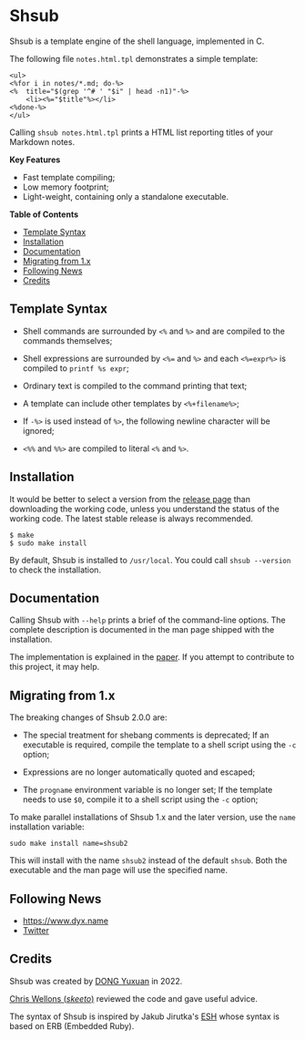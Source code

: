 Shsub
=====

Shsub is a template engine of the shell language,
implemented in C.

The following file `notes.html.tpl` demonstrates a simple template:

	<ul>
	<%for i in notes/*.md; do-%>
	<%	title="$(grep '^# ' "$i" | head -n1)"-%>
		<li><%="$title"%></li>
	<%done-%>
	</ul>

Calling `shsub notes.html.tpl`
prints a HTML list reporting titles of your Markdown notes.

**Key Features**

- Fast template compiling;
- Low memory footprint;
- Light-weight, containing only a standalone executable.

**Table of Contents**

- [Template Syntax](#template-syntax)
- [Installation](#installation)
- [Documentation](#documentation)
- [Migrating from 1.x](#migrating-from-1x)
- [Following News](#following-news)
- [Credits](#credits)

Template Syntax
---------------

- Shell commands are surrounded by `<%` and `%>` and
are compiled to the commands themselves;

- Shell expressions are surrounded by `<%=` and `%>` and each `<%=expr%>` is compiled to `printf %s expr`;

- Ordinary text is compiled to the command printing that text;

- A template can include other templates by `<%+filename%>`;

- If `-%>` is used instead of `%>`,
the following newline character will be ignored;

- `<%%` and `%%>` are compiled to literal `<%` and `%>`.

Installation
------------

It would be better to select a version from the
[release page](https://github.com/dongyx/shsub/releases)
than downloading the working code,
unless you understand the status of the working code.
The latest stable release is always recommended.

	$ make
	$ sudo make install

By default, Shsub is installed to `/usr/local`.
You could call `shsub --version` to check the installation.

Documentation
-------------

Calling Shsub with `--help` prints a brief of the command-line options.
The complete description is documented in the man page shipped with the installation.

The implementation is explained in the [paper](https://www.dyx.name/notes/shsub-impl.html).
If you attempt to contribute to this project, it may help.

Migrating from 1.x
------------------

The breaking changes of Shsub 2.0.0 are:

- The special treatment for shebang comments is deprecated;
If an executable is required,
compile the template to a shell script using the `-c` option;

- Expressions are no longer automatically quoted and escaped;

- The `progname` environment variable is no longer set;
If the template needs to use `$0`,
compile it to a shell script using the `-c` option;

To make parallel installations of Shsub 1.x and the later version,
use the `name` installation variable:

	sudo make install name=shsub2

This will install with the name `shsub2`
instead of the default `shsub`.
Both the executable and the man page will use the specified name.

Following News
--------------

- <https://www.dyx.name>
- [Twitter](https://twitter.com/dongyx2)

Credits
-------

Shsub was created by [DONG Yuxuan](https://www.dyx.name) in 2022.

[Chris Wellons (*skeeto*)](https://nullprogram.com) reviewed the code
and gave useful advice.

The syntax of Shsub is inspired by
Jakub Jirutka's [ESH](https://github.com/jirutka/esh)
whose syntax is based on ERB (Embedded Ruby).
